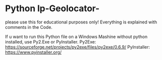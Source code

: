 # Python Ip-Geolocator-

please use this for educational purposes only!
Everything is explained with comments in the Code.


If u want to run this Python file on a Windows Mashine without python installed, use Py2.Exe or PyInstaller.
Py2Exe: https://sourceforge.net/projects/py2exe/files/py2exe/0.6.9/
PyInstaller: https://www.pyinstaller.org/
